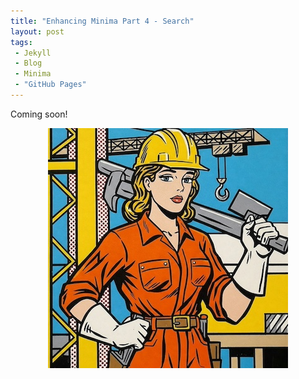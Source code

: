 ```yaml
---
title: "Enhancing Minima Part 4 - Search"
layout: post
tags:
 - Jekyll
 - Blog
 - Minima
 - "GitHub Pages"
---
```


Coming soon!
<!-- more -->

<p style="text-align:center;">
	<img src="/assets/images/under_construction.jpg" alt="Female construction worker">
</p>


